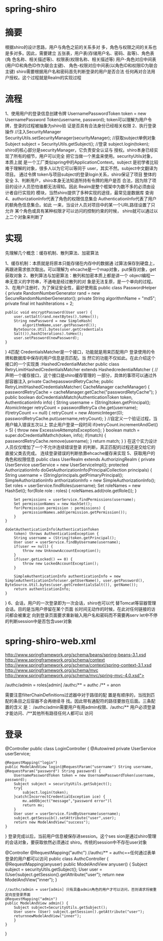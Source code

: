 spring-shiro
===

摘要
====

根据shiro的设计思路，用户与角色之前的关系多对
多，角色与权限之间的关系也是多对多。因此，需要建立
五张表，用户表(存储用户名、密码、盐等)、角色表(角
色名称、相关描述等)、权限表(权限名称、相关描述等)
用户-角色对应中间表(用户ID和角色ID作为联合主键)、
角色-权限对应中间表(以角色ID和权限ID为联合主键)
shiro需要根据用户名和密码首先判断登录的用户是否合法
任何再对合法用户授权。这个过程就是Realm的实现过程

流程
====

1、使用用户的登录信息创建令牌
UsernamePasswordToken token = new UsernamePassword
		Token(username, password);
token可以理解为用户令牌，登录的过程被抽象为shiro验
证是否具有合法身份已经相关权限
2、执行登录操作
//注入SecurityManager
SecurityUtils.setSecurityManager(securityManager);
//获取subject单例对象
Subject subject = SecurityUtils.getSubject();
//登录
subject.login(token);
shiro的核心部分是securityManager，它负责安全认证与
授权。shiro本身已经实现了所有的细节，用户可以完全
把它当做一个黑盒来使用。securityUtils对象，本质上就
是一个工厂类似spring中的ApplicationContext。subject
是初学者比较难于理解的对象，很多人以为它可以等同于
user，其实不然。subject中文翻译为项目。 通过令牌
token与项目subject的登录login关系，shiro保证了项目
整体的安全
3、判断用户，shiro本身无法知道所持有令牌的用户是否
合法，因为除了项目的设计人员恐怕谁都无法得知。因此
Realm是整个框架中为数不多的必须由设计者自行实现的
模块，当然shiro提供了多种实现的途径，最常见是数据库
查询
4、authorizationInfo代表了角色的权限信息集合
AuthenticationInfo代表了用户的额角色信息集合。如此
一来，当设计人员对项目中的某一个URL路径设置了只允许
某个角色或具有某种权限才可以访问的控制约束的时候，
shiro就可以通过以上二个对象来判断了

实现
====

先理解几个概念：缓存机制、散列算法、加密算法

1、缓存机制：本质就是将原本只能存储在内存中的数据通
过算法保存到硬盘上，再跟进需求依次取出。可以理解为
ehcache是一个map对象，put保存对象，get获取对象
2、散列算法与加密算法：散列和加密本质上都是讲一个
object编程一串无意义的字符串，不通电是经过散列的对
象是无法复原，是一个单向的过程。
3、在用户注册时，为了保证安全性，最好使用盐
public class PasswordHelper {
	private RandomNumberGenerator rand = new 
		SecureRandomNumberGenerator();
	private String algorithmName = "md5";
	private final int hashIterations = 2;
	
	public void encryptPassword(User user) {
		user.setSalt(rand.nextBytes().toHex());
		String newPassword = new SimpleHash(
			algorithmName,user.getPassword());
		ByteSource.Util.bytes(user.getCredentials
		Salt()),hashIterations).toHex();
		user.setPassword(newPassword);	
	}	
}
4匹配
CredentialsMatcher是一个接口，功能就是用来匹配用户
登录使用的令牌和数据库中保存的用户信息是否匹配。当
然它的功能不仅如此。在此介绍这个接口的一个实现类
:HashedCredentialMatcher
public class RetryLimitHashedCredentialsMatcher
extends HashedcredentialMatcher {
	//声明一个缓存接口，这个接口是shiro缓存管理的
	一部分，具体的事项可以通过外部容器注入
	private CachepasswordRetryCache;
	public RetryLimitHashedCredentialsMatcher(
	CacheManager cacheManager) {
		passwordRetryCache = cacheManager.getCache("passwordRetyCache");
	}
	public boolean doCredentialsMatch(AuthenticationToken token, AuthenticationInfo info) {
		String username = (String)token.getPrincipal();
		AtomicInteger retryCount = passwordRetryCa
		che.get(username);
		if(retryCount == null) {
			retryCount = new AtomicInteger(0);
			passwordRetryCache.put(username,retryCount);
		}
		//自定义一个验证过程，当用户输入错误五次以上
		禁止用户登录一段时间
		if(retryCount.incrementAndGet() > 5) {
			throw new ExcessiveAttemptsException();
		}
		boolean match = super.doCredentialMathch(token, info);
		if(match) {
			passwordRetryCache.remove(username);
		}
		return match;
	}
}
在这个实力设计人员仅仅增加了一个不允许连续错误登录
的判断，真正匹配的过程还是交给它的直接父类去完成。
连续登录错误的判断依靠ehcache缓存来实现
5、获取用户的角色和权限信息
public class UserRealm extends AuthorizingRealm {
	private UserService userService = new UserServiceImpl();
	protected AuthorizationInfo doGetAuthorizationInfo(PrincipalCollection principals) {
		String username = (String)principals.getPrimaryPrincipal();
		SimpleAuthorizationInfo anthorizationInfo 
		= new SimpleAuthorizationInfo();
		Set roles = userService.findRoles(username);
		Set roleNames = new HashSet();
		for(Role role : roles) {
			roleNames.add(role.getRole());
		}

		Set permissions = userService.findPermissions(username);
		Set permissionNames = new HashSet();
		for(Permission permission : permissions) {
			permissionNames.add(permission.getPermission());
		}
	}
	
	doGetAuthenticationInfo(AuthenticationToken 
		token) throws AuthenticationException {
		String username = (String)token.getPrincipal();
		User user = userService.findByUsername(username);
		if(user == null) {
			throw new UnknownAccountException();
		}
		if(user.getLocked() == 0) {
			throw new LockedAccountException();
		}

		SimpleAuthenticationInfo authenticationInfo = new SimpleAuthenticationInfo(user.getUserName(), user.getPassword(), ByteSource.Util.bytes(user.getCredentialsSalt()), getName());
		return authenticationInfo;
	}
}
6、会话，用户的一次登录即为一次会话，shiro也可以代
替Tomcat等容器管理会话。目的是当用户停留在某个页面
长时间无动作的时候，在此对任何链接的访问都会被重定
向到登录页面要求重新输入用户名和密码而不需要再serv
let中不停的判断session中是否包含user对象

spring-shiro-web.xml
====

http://www.springframework.org/schema/beans/spring-beans-3.1.xsd
http://www.springframework.org/schema/context
http://www.springframework.org/schema/context/spring-context-3.1.xsd
http://www.springframework.org/schema/mvc
http://www.springframework.org/schema/mvc/spring-mvc-4.0.xsd">

/authc/admin = roles[admin]
/authc/** = authc
/** = anon

需要注意filterChainDefinitions过滤器中对于路径的配
置是有顺序的，当找到匹配的条目之后容器不会再继续寻
找。因此带有通配符的路径要放在后面。三条配置的含义
是： /authc/admin需要用户有用admin权限、/authc/**
用户必须登录才能访问、/**其他所有路径任何人都可以
访问

登录
====

@Controller 
public class LoginController {
	@Autowired 
	private UserService userService;

	@RequestMapping("login")
	public ModelAndView login(@RequestParam("username") String username, @RequestParam("password") String password) {
		UsernamePasswordToken token = new UsernamePasswordToken(username, password);
		Subject subject = securityUtils.getSubject();
		try{
			subject.login(token);
		}catch(IncorrectCredentialException ice) {
			mv.addObject("message","password error")l
			return mv;
		}
		User user = userService.findByUsername(username);
		subject.getSessuib().setAttribute("user",user);
		return new ModelAndView("success");
	}
}
登录完成以后，当前用户信息被保存进session。这个ses
sion是通过shiro管理的会话对象，要获取依然必须通过
shiro。传统的session中不存在user对象

@Controller
@RequestMapping("authc")
//authc/** = authc==任何通过表单登录的用户都可以访问
public class AuthcController {
	@RequestMapping(anyuser)
	public ModelAndView anyuser() {
		Subject subject = securityUtils.getSubject();
		User user = (User)subject.getSession().getAttribute("user");
		return new ModelAndView("inner");
	}

	//authc/admin = user[admin] 只有具备admin角色的用户才可以访问，否则请求将被重定向至登录界面
	@RequestMapping("admin")
	public ModelAndView admin() {
		Subject subject=SecurityUtils.getSubject();
		User user= (User) subject.getSession().getAttribute("user");
		returnnewModelAndView("inner");
		}
	}
}